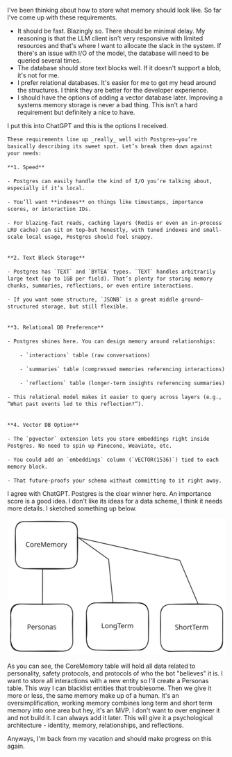 I've been thinking about how to store what memory should look like. So far I've come up with these requirements. 

- It should be fast. Blazingly so. There should be minimal delay. My reasoning is that the LLM client isn't very responsive with limited resources and that's where I want to allocate the slack in the system. If there's an issue with I/O of the model, the database will need to be queried several times.  
- The database should store text blocks well. If it doesn't support a blob, it's not for me.  
- I prefer relational databases. It's easier for me to get my head around the structures. I think they are better for the developer experience. 
- I should have the options of adding a vector database later. Improving a systems memory storage is never a bad thing. This isn't a hard requirement but definitely a nice to have.

I put this into ChatGPT and this is the options I received.

```
These requirements line up _really_ well with Postgres—you’re basically describing its sweet spot. Let’s break them down against your needs:

**1. Speed**

- Postgres can easily handle the kind of I/O you’re talking about, especially if it’s local.
    
- You’ll want **indexes** on things like timestamps, importance scores, or interaction IDs.
    
- For blazing-fast reads, caching layers (Redis or even an in-process LRU cache) can sit on top—but honestly, with tuned indexes and small-scale local usage, Postgres should feel snappy.
    

**2. Text Block Storage**

- Postgres has `TEXT` and `BYTEA` types. `TEXT` handles arbitrarily large text (up to 1GB per field). That’s plenty for storing memory chunks, summaries, reflections, or even entire interactions.
    
- If you want some structure, `JSONB` is a great middle ground—structured storage, but still flexible.
    

**3. Relational DB Preference**

- Postgres shines here. You can design memory around relationships:
    
    - `interactions` table (raw conversations)
        
    - `summaries` table (compressed memories referencing interactions)
        
    - `reflections` table (longer-term insights referencing summaries)
        
- This relational model makes it easier to query across layers (e.g., “What past events led to this reflection?”).
    

**4. Vector DB Option**

- The `pgvector` extension lets you store embeddings right inside Postgres. No need to spin up Pinecone, Weaviate, etc.
    
- You could add an `embeddings` column (`VECTOR(1536)`) tied to each memory block.
    
- That future-proofs your schema without committing to it right away.
```

I agree with ChatGPT. Postgres is the clear winner here. An importance score is a good idea. I don't like its ideas for a data scheme, I think it needs more details. I sketched something up below.


![Thomas-Build-DataScheme.svg](https://github.com/hawk0120/blog/blob/main/Thomas-Build-DataScheme.svg)

As you can see, the CoreMemory table will hold all data related to personality, safety protocols, and protocols of who the bot "believes" it is. I want to store all interactions with a new entity so I'll create a Personas table. This way I can blacklist entities that troublesome. Then we give it more or less, the same memory make up of a human. It's an oversimplification, working memory combines long term and short term memory into one area but hey, it's an MVP. I don't want to over engineer it and not build it. I can always add it later. This will give it a psychological architecture - identity, memory, relationships, and reflections.

Anyways, I'm back from my vacation and should make progress on this again.
